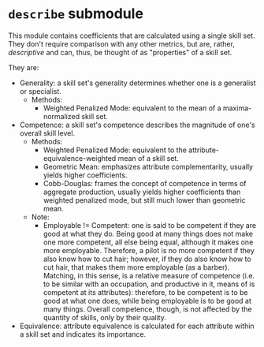 # `describe` submodule
This module contains coefficients that are calculated using a single skill set. They don't require comparison with any other metrics, but are, rather, *descriptive* and can, thus, be thought of as "properties" of a skill set. 

They are:
- Generality: a skill set's generality determines whether one is a generalist or specialist.
    - Methods:
        - Weighted Penalized Mode: equivalent to the mean of a maxima-normalized skill set.
- Competence: a skill set's competence describes the magnitude of one's overall skill level.
    - Methods:
        - Weighted Penalized Mode: equivalent to the attribute-equivalence-weighted mean of a skill set.
        - Geometric Mean: emphasizes attribute complementarity, usually yields higher coefficients.
        - Cobb-Douglas: frames the concept of competence in terms of aggregate production, usually yields higher coefficients than weighted penalized mode, but still much lower than geometric mean.
    - Note:
        - Employable != Competent: one is said to be competent if they are good at what they do. Being good at many things does not make one more competent, all else being equal, although it makes one more employable. Therefore, a pilot is no more competent if they also know how to cut hair; however, if they do also know how to cut hair, that makes them more employable (as a barber). Matching, in this sense, is a relative measure of competence (i.e. to be similar with an occupation, and productive in it, means of is competent at its attributes): therefore, to be competent is to be good at what one does, while being employable is to be good at many things. Overall competence, though, is not affected by the quantity of skills, only by their quality.
- Equivalence: attribute equivalence is calculated for each attribute within a skill set and indicates its importance. 